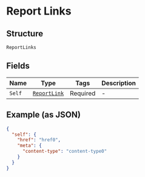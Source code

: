 
# Report Links

## Structure

`ReportLinks`

## Fields

| Name | Type | Tags | Description |
|  --- | --- | --- | --- |
| `Self` | [`ReportLink`](../../doc/models/report-link.md) | Required | - |

## Example (as JSON)

```json
{
  "self": {
    "href": "href0",
    "meta": {
      "content-type": "content-type0"
    }
  }
}
```

